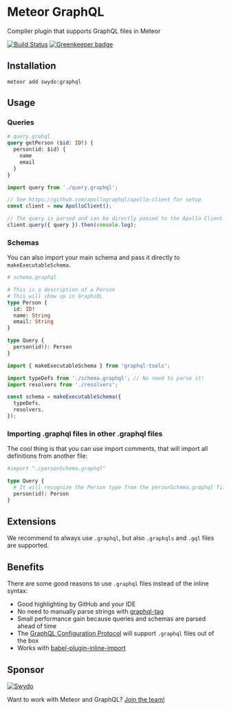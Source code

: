 # Meteor GraphQL

Compiler plugin that supports GraphQL files in Meteor

[![Build Status](https://travis-ci.org/Swydo/meteor-graphql.svg?branch=master)](https://travis-ci.org/Swydo/meteor-graphql)
[![Greenkeeper badge](https://badges.greenkeeper.io/Swydo/meteor-graphql.svg)](https://greenkeeper.io/)

## Installation
```
meteor add swydo:graphql
```

## Usage

### Queries
```graphql
# query.grahql
query getPerson ($id: ID!) {
  person(id: $id) {
    name
    email
  }
}
```

```js
import query from './query.graphql';

// See https://github.com/apollographql/apollo-client for setup
const client = new ApolloClient();

// The query is parsed and can be directly passed to the Apollo Client
client.query({ query }).then(console.log);
```

### Schemas
You can also import your main schema and pass it directly to `makeExecutableSchema`.

```graphql
# schema.graphql

# This is a description of a Person
# This will show up in GraphiQL
type Person {
  id: ID!
  name: String
  email: String
}

type Query {
  person(id!): Person
}
```

```js
import { makeExecutableSchema } from 'graphql-tools';

import typeDefs from './schema.graphql'; // No need to parse it!
import resolvers from './resolvers';

const schema = makeExecutableSchema({
  typeDefs,
  resolvers,
});
```

### Importing .graphql files in other .graphql files
The cool thing is that you can use import comments, that will import all definitions from another file:

```graphql
#import "./personSchema.graphql"

type Query {
  # It will recognize the Person type from the personSchema.graphql file
  person(id): Person
}
```

## Extensions
We recommend to always use `.graphql`, but also `.graphqls` and `.gql` files are supported.

## Benefits
There are some good reasons to use `.graphql` files instead of the inline syntax:

- Good highlighting by GitHub and your IDE
- No need to manually parse strings with [graphql-tag](https://github.com/apollographql/graphql-tag)
- Small performance gain because queries and schemas are parsed ahead of time
- The [GraphQL Configuration Protocol](https://github.com/graphcool/graphql-config/issues/20) will support `.graphql` files out of the box
- Works with [babel-plugin-inline-import](https://www.npmjs.com/package/babel-plugin-inline-import)

## Sponsor
[![Swydo](http://assets.swydo.com/img/s-wydo-logo.228x100.png)](https://swy.do)

Want to work with Meteor and GraphQL? [Join the team!](https://swy.do/jobs)
